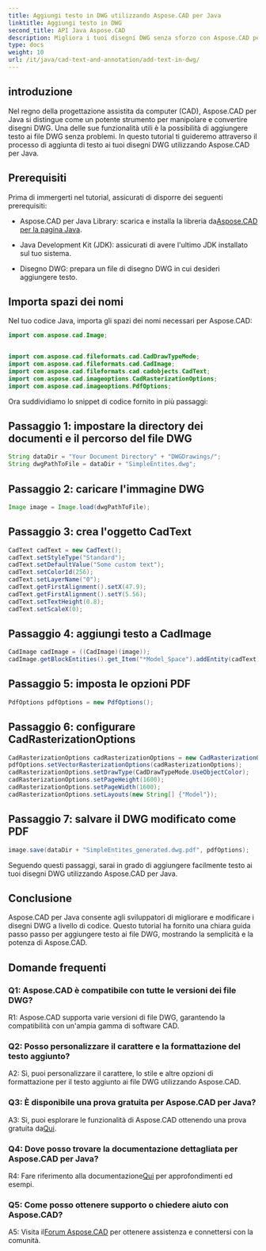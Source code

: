 ```yaml
---
title: Aggiungi testo in DWG utilizzando Aspose.CAD per Java
linktitle: Aggiungi testo in DWG
second_title: API Java Aspose.CAD
description: Migliora i tuoi disegni DWG senza sforzo con Aspose.CAD per Java. Aggiungi testo senza problemi con la nostra guida passo passo.
type: docs
weight: 10
url: /it/java/cad-text-and-annotation/add-text-in-dwg/
---
```

## introduzione

Nel regno della progettazione assistita da computer (CAD), Aspose.CAD per Java si distingue come un potente strumento per manipolare e convertire disegni DWG. Una delle sue funzionalità utili è la possibilità di aggiungere testo ai file DWG senza problemi. In questo tutorial ti guideremo attraverso il processo di aggiunta di testo ai tuoi disegni DWG utilizzando Aspose.CAD per Java.

## Prerequisiti

Prima di immergerti nel tutorial, assicurati di disporre dei seguenti prerequisiti:

-  Aspose.CAD per Java Library: scarica e installa la libreria da[Aspose.CAD per la pagina Java](https://releases.aspose.com/cad/java/).

- Java Development Kit (JDK): assicurati di avere l'ultimo JDK installato sul tuo sistema.

- Disegno DWG: prepara un file di disegno DWG in cui desideri aggiungere testo.

## Importa spazi dei nomi

Nel tuo codice Java, importa gli spazi dei nomi necessari per Aspose.CAD:

```java
import com.aspose.cad.Image;


import com.aspose.cad.fileformats.cad.CadDrawTypeMode;
import com.aspose.cad.fileformats.cad.CadImage;
import com.aspose.cad.fileformats.cad.cadobjects.CadText;
import com.aspose.cad.imageoptions.CadRasterizationOptions;
import com.aspose.cad.imageoptions.PdfOptions;
```

Ora suddividiamo lo snippet di codice fornito in più passaggi:

## Passaggio 1: impostare la directory dei documenti e il percorso del file DWG

```java
String dataDir = "Your Document Directory" + "DWGDrawings/";
String dwgPathToFile = dataDir + "SimpleEntites.dwg";
```

## Passaggio 2: caricare l'immagine DWG

```java
Image image = Image.load(dwgPathToFile);
```

## Passaggio 3: crea l'oggetto CadText

```java
CadText cadText = new CadText();
cadText.setStyleType("Standard");
cadText.setDefaultValue("Some custom text");
cadText.setColorId(256);
cadText.setLayerName("0");
cadText.getFirstAlignment().setX(47.9);
cadText.getFirstAlignment().setY(5.56);
cadText.setTextHeight(0.8);
cadText.setScaleX(0);
```

## Passaggio 4: aggiungi testo a CadImage

```java
CadImage cadImage = ((CadImage)(image));
cadImage.getBlockEntities().get_Item("*Model_Space").addEntity(cadText);
```

## Passaggio 5: imposta le opzioni PDF

```java
PdfOptions pdfOptions = new PdfOptions();
```

## Passaggio 6: configurare CadRasterizationOptions

```java
CadRasterizationOptions cadRasterizationOptions = new CadRasterizationOptions();
pdfOptions.setVectorRasterizationOptions(cadRasterizationOptions);
cadRasterizationOptions.setDrawType(CadDrawTypeMode.UseObjectColor);
cadRasterizationOptions.setPageHeight(1600);
cadRasterizationOptions.setPageWidth(1600);
cadRasterizationOptions.setLayouts(new String[] {"Model"});
```

## Passaggio 7: salvare il DWG modificato come PDF

```java
image.save(dataDir + "SimpleEntites_generated.dwg.pdf", pdfOptions);
```

Seguendo questi passaggi, sarai in grado di aggiungere facilmente testo ai tuoi disegni DWG utilizzando Aspose.CAD per Java.

## Conclusione

Aspose.CAD per Java consente agli sviluppatori di migliorare e modificare i disegni DWG a livello di codice. Questo tutorial ha fornito una chiara guida passo passo per aggiungere testo ai file DWG, mostrando la semplicità e la potenza di Aspose.CAD.

## Domande frequenti

### Q1: Aspose.CAD è compatibile con tutte le versioni dei file DWG?

R1: Aspose.CAD supporta varie versioni di file DWG, garantendo la compatibilità con un'ampia gamma di software CAD.

### Q2: Posso personalizzare il carattere e la formattazione del testo aggiunto?

A2: Sì, puoi personalizzare il carattere, lo stile e altre opzioni di formattazione per il testo aggiunto ai file DWG utilizzando Aspose.CAD.

### Q3: È disponibile una prova gratuita per Aspose.CAD per Java?

 A3: Sì, puoi esplorare le funzionalità di Aspose.CAD ottenendo una prova gratuita da[Qui](https://releases.aspose.com/).

### Q4: Dove posso trovare la documentazione dettagliata per Aspose.CAD per Java?

 R4: Fare riferimento alla documentazione[Qui](https://reference.aspose.com/cad/java/) per approfondimenti ed esempi.

### Q5: Come posso ottenere supporto o chiedere aiuto con Aspose.CAD?

A5: Visita il[Forum Aspose.CAD](https://forum.aspose.com/c/cad/19) per ottenere assistenza e connettersi con la comunità.